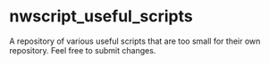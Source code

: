 # nwscript_useful_scripts
A repository of various useful scripts that are too small for their own repository. Feel free to submit changes.
